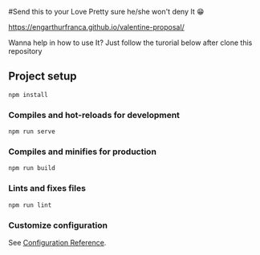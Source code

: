 #Send this to your Love
Pretty sure he/she won't deny It 😁

https://engarthurfranca.github.io/valentine-proposal/

Wanna help in how to use It?
Just follow the turorial below after clone this repository

## Project setup
```
npm install
```

### Compiles and hot-reloads for development
```
npm run serve
```

### Compiles and minifies for production
```
npm run build
```

### Lints and fixes files
```
npm run lint
```

### Customize configuration
See [Configuration Reference](https://cli.vuejs.org/config/).
